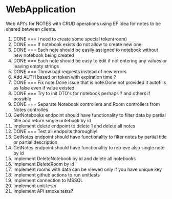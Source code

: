 # WebApplication

Web API's for NOTES with CRUD operations using EF
Idea for notes to be shared between clients.

1. DONE === I need to create some special token(room)
2. DONE === If notebook exists do not allow to create new one
3. DONE === Each note should be easily assigned to notebook without new notebook being created
4. DONE === Each note should be easy to edit if not entering any values or leaving empty strings
5. DONE === Throw bad requests instead of new errors
6. Add AUTH based on token with expiration time ?
7. DONE === Fix note.Done issue that is note.Done not provided it autofills as false even if value existed
8. DONE === Try to init DTO's for notebook perhaps ? and others if possible
9. DONE === Separate Notebook controllers and Room controllers from Notes controlles
10. GetNotebooks endpoint should have functionality to filter data by partial title and return single notebook by id
11. Implement delete endpoint to delete 1 and delete all notes
12. DONE === Test all endpoits thoroughly!
13. GetNotes endpoint should have functionality to filter notes by partial title or partial description
14. GetNotes endpoint should have functionality to retrieve also single note by id
15. Implement DeleteNotebook by id and delete all notebooks
16. Implement DeleteRoom by id
17. Implement rooms with data can be viewed only if you have unique key
18. Implement github actions to run unittests
19. Implement connection to MSSQL
20. Implement unit tests
21. Implement API smoke tests?
